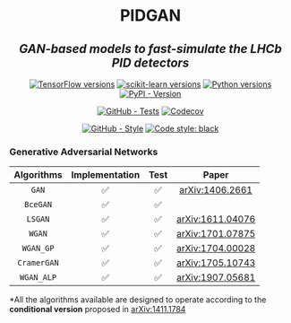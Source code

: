 <!--
<div align="center">
  <img alt="pidgan logo" src="https://raw.githubusercontent.com/mbarbetti/pidgan/main/.github/images/pidgan-logo.png" width="600"/>
</div>
-->

<h1 align="center">PIDGAN</h1>

<h2 align="center">
  <em>GAN-based models to fast-simulate the LHCb PID detectors</em>
</h2>

<p align="center">
  <a href="https://www.tensorflow.org/versions"><img alt="TensorFlow versions" src="https://img.shields.io/badge/tensorflow-2.7–2.12-f57000?style=flat"></a>
  <a href="https://scikit-learn.org/stable/whats_new.html"><img alt="scikit-learn versions" src="https://img.shields.io/badge/sklearn-1.0–1.2-f89939?style=flat"></a>
  <a href="https://www.python.org/downloads"><img alt="Python versions" src="https://img.shields.io/badge/python-3.7–3.11-blue?style=flat"></a>
  <a href="https://pypi.python.org/pypi/pidgan"><img alt="PyPI - Version" src="https://img.shields.io/pypi/v/pidgan"></a>
  <!--
  <a href="LICENSE"><img alt="GitHub - License" src="https://img.shields.io/github/license/mbarbetti/pidgan"></a>
  -->
</p>

<p align="center">
  <a href="https://github.com/mbarbetti/pidgan/actions/workflows/tests.yml"><img alt="GitHub - Tests" src="https://github.com/mbarbetti/pidgan/actions/workflows/tests.yml/badge.svg?branch=main"></a>
  <a href="https://codecov.io/gh/mbarbetti/pidgan"><img alt="Codecov" src="https://codecov.io/gh/mbarbetti/pidgan/branch/main/graph/badge.svg?token=ZLWDgWhnkq"></a>
</p>

<p align="center">
  <a href="https://github.com/mbarbetti/pidgan/actions/workflows/style.yml"><img alt="GitHub - Style" src="https://github.com/mbarbetti/pidgan/actions/workflows/style.yml/badge.svg?branch=main"></a>
  <a href="https://github.com/psf/black"><img alt="Code style: black" src="https://img.shields.io/badge/code%20style-black-000000.svg"></a>
</p>

<!--
[![Docker - Version](https://img.shields.io/docker/v/mbarbetti/pidgan?label=docker)](https://hub.docker.com/r/mbarbetti/pidgan)
-->

### Generative Adversarial Networks

| Algorithms | Implementation |  Test  |                         Paper                        |
|:----------:|:--------------:|:------:|:----------------------------------------------------:|
|    `GAN`   |       ✅       |   ✅   |  [arXiv:1406.2661](https://arxiv.org/abs/1406.2661)  |
|  `BceGAN`  |       ✅       |   ✅   |                                                      |
|   `LSGAN`  |       ✅       |   ✅   | [arXiv:1611.04076](https://arxiv.org/abs/1611.04076) |
|   `WGAN`   |       ✅       |   ✅   | [arXiv:1701.07875](https://arxiv.org/abs/1701.07875) |
|  `WGAN_GP` |       ✅       |   ✅   | [arXiv:1704.00028](https://arxiv.org/abs/1704.00028) |
| `CramerGAN`|       ✅       |   ✅   | [arXiv:1705.10743](https://arxiv.org/abs/1705.10743) |
| `WGAN_ALP` |       ✅       |   ✅   | [arXiv:1907.05681](https://arxiv.org/abs/1907.05681) |

*All the algorithms available are designed to operate according to the **conditional version** proposed in [arXiv:1411.1784](https://arxiv.org/abs/1411.1784)
